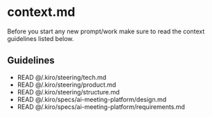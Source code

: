 # context.md

Before you start any new prompt/work make sure to read the context guidelines listed below.

## Guidelines

- READ @/.kiro/steering/tech.md
- READ @/.kiro/steering/product.md
- READ @/.kiro/steering/structure.md
- READ @/.kiro/specs/ai-meeting-platform/design.md
- READ @/.kiro/specs/ai-meeting-platform/requirements.md 
